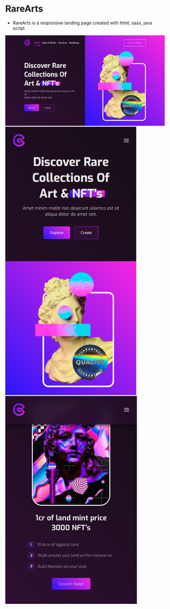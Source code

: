 # RareArts

- RareArts is a responsive landing page created with html, sass, java script

![RareArts](./assets/imgs/RareArts_desktop.png)
![RareArts](./assets/imgs/RareArts_mobile.png)
![RareArts](./assets/imgs/RareArts_mobile2.png)
